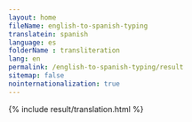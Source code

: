 ```yaml
--- 
layout: home 
fileName: english-to-spanish-typing
translatein: spanish
language: es
folderName : transliteration
lang: en
permalink: /english-to-spanish-typing/result
sitemap: false
nointernationalization: true
---
```

{% include result/translation.html %}

<script src="/js/result/translator.js" data-foldername="{{page.folderName}}" data-lang="{{page.lang}}"></script>